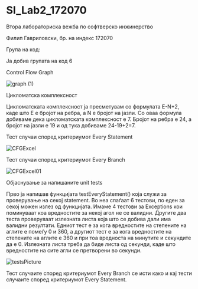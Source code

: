 # SI_Lab2_172070
Втора лабораториска вежба по софтверско инжинерство

Филип Гавриловски, бр. на индекс 172070

Група на код:

Ја добив групата на код 6

Control Flow Graph

![graph (1)](https://user-images.githubusercontent.com/62945774/83434834-7d463400-a43b-11ea-8687-4347e5a0b12b.png)

Цикломатска комплексност

Цикломатската комплексност ја пресметувам со формулата E-N+2, каде што E е бројот на ребра, а N е бројот на јазли. Со оваа формула добиваме дека цикломатската комплексност е 7. Бројот на ребра е 24, а бројот на јазли е 19 и од тука добиваме 24-19+2=7.

Тест случаи според критериумот Every Statement

![CFGExcel](https://user-images.githubusercontent.com/62945774/83435859-35281100-a43d-11ea-901d-a327b55aa124.png)

Тест случаи според критериумот Every Branch

![CFGExcel01](https://user-images.githubusercontent.com/62945774/83436011-702a4480-a43d-11ea-9ef5-4bcc319b2cd8.png)

Објаснување за напишаните unit tests

Прво ја напишав функцијата testEveryStatement() која служи за проверување на секој statement. Во неа спаѓаат 6 тестови, по еден за секој можен излез од функцијата. Имаме 4 тестови за Exceptions кои поминуваат коа вредностите за некој агол не се валидни. Другите два теста  проверуваат излезната листа која што се добива дали има валидни резултати. Едниот тест е за кога вредностите на степените на аглите е помеѓу 0 и 360, а другиот тест е за кога вредностите на степените на аглите е 360 и при тоа вредноста на минутите и секундите да е 0. Излезната листа треба да биде листа од секунди, каде што вредностите на сите агли се претворени во секунди.

![testsPicture](https://user-images.githubusercontent.com/62945774/83437381-f778b780-a43f-11ea-98aa-dd0a3573c6ed.png)


Тест случаите според критериумот Every Branch се исти како и кај тести случаите според критериумот Every Statement.




